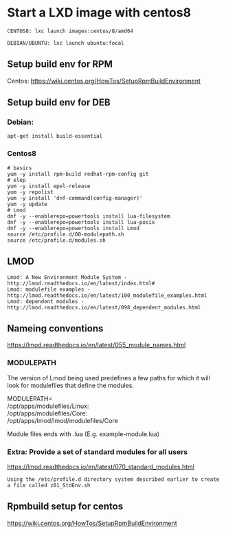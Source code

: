 # Start a LXD image with centos8

    CENTOS8: lxc launch images:centos/8/amd64
    
    DEBIAN/UBUNTU: lxc launch ubuntu:focal

## Setup build env for RPM
Centos: https://wiki.centos.org/HowTos/SetupRpmBuildEnvironment

## Setup build env for DEB
### Debian:
    apt-get install build-essential

### Centos8

    # basics
    yum -y install rpm-build redhat-rpm-config git 
    # elep
    yum -y install epel-release
    yum -y repolist
    yum -y install 'dnf-command(config-manager)'
    yum -y update
    # Lmod
    dnf -y --enablerepo=powertools install lua-filesystem
    dnf -y --enablerepo=powertools install lua-posix
    dnf -y --enablerepo=powertools install Lmod
    source /etc/profile.d/00-modulepath.sh
    source /etc/profile.d/modules.sh

## LMOD

    Lmod: A New Environment Module System - http://lmod.readthedocs.io/en/latest/index.html#
    Lmod: modulefile examples - http://lmod.readthedocs.io/en/latest/100_modulefile_examples.html
    Lmod: dependent modules - http://lmod.readthedocs.io/en/latest/098_dependent_modules.html

## Nameing conventions
https://lmod.readthedocs.io/en/latest/055_module_names.html

### MODULEPATH

The version of Lmod being used predefines a few paths for which it will look for modulefiles that define the modules.

MODULEPATH= \
  /opt/apps/modulefiles/Linux: \
  /opt/apps/modulefiles/Core: \
  /opt/apps/lmod/lmod/modulefiles/Core

Module files ends with .lua (E.g. example-module.lua)


### Extra: Provide a set of standard modules for all users
https://lmod.readthedocs.io/en/latest/070_standard_modules.html
    
    Using the /etc/profile.d directory system described earlier to create a file called z01_StdEnv.sh


## Rpmbuild setup for centos
https://wiki.centos.org/HowTos/SetupRpmBuildEnvironment
